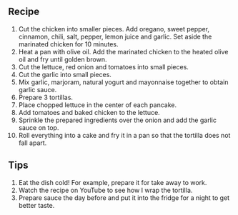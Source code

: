 ## Recipe
1. Cut the chicken into smaller pieces. Add oregano, sweet pepper, cinnamon, chili, salt, pepper, lemon juice and garlic. Set aside the marinated chicken for 10 minutes. 
2. Heat a pan with olive oil. Add the marinated chicken to the heated olive oil and fry until golden brown.
3. Cut the lettuce, red onion and tomatoes into small pieces.
4. Cut the garlic into small pieces.
5. Mix garlic, marjoram, natural yogurt and mayonnaise together to obtain garlic sauce.
6. Prepare 3 tortillas.
7. Place chopped lettuce in the center of each pancake.
8. Add tomatoes and baked chicken to the lettuce.
9. Sprinkle the prepared ingredients over the onion and add the garlic sauce on top.
10. Roll everything into a cake and fry it in a pan so that the tortilla does not fall apart.

## Tips
1. Eat the dish cold! For example, prepare it for take away to work.
2. Watch the recipe on YouTube to see how I wrap the tortilla.
3. Prepare sauce the day before and put it into the fridge for a night to get better taste.
